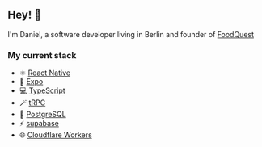 ## Hey! 🦦
I'm Daniel, a software developer living in Berlin and founder of [FoodQuest](https://foodquest.com)<br/>

### My current stack
- ⚛️ <a href="https://reactnative.dev/" target="_blank" rel="noopener noreferrer">React Native</a>
- 📱 <a href="https://expo.dev/" target="_blank" rel="noopener noreferrer">Expo</a>
- 💻 <a href="https://typescriptlang.org/" target="_blank" rel="noopener noreferrer">TypeScript</a>
- 🪄 <a href="https://trpc.io/" target="_blank" rel="noopener noreferrer">tRPC</a>
- 🐘 <a href="https://postgresql.org/" target="_blank" rel="noopener noreferrer">PostgreSQL</a>
- ⚡️ <a href="https://supabase.com/" target="_blank" rel="noopener noreferrer">supabase</a>
- 🌐 <a href="https://workers.cloudflare.com/" target="_blank" rel="noopener noreferrer">Cloudflare Workers</a>
